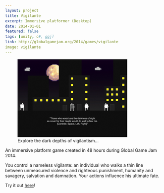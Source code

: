 ```yaml
---
layout: project
title: Vigilante
excerpt: Immersive platformer (Desktop)
date: 2014-01-01
featured: false
tags: [unity, c#, ggj]
link: http://globalgamejam.org/2014/games/vigilante
image: vigilante
---
```

<figure>
    <a href="http://globalgamejam.org/2014/games/vigilante"><img src="/images/projects/vigilante.png" /></a>
    <figcaption>Explore the dark depths of vigilantism...</figcaption>
</figure>

An immersive platform game created in 48 hours during Global Game Jam 2014.

You control a nameless vigilante: an individual who walks a thin line between unmeasured violence and righteous punishment, humanity and savagery, salvation and damnation. Your actions influence his ultimate fate.

Try it out [here](http://globalgamejam.org/2014/games/vigilante)!